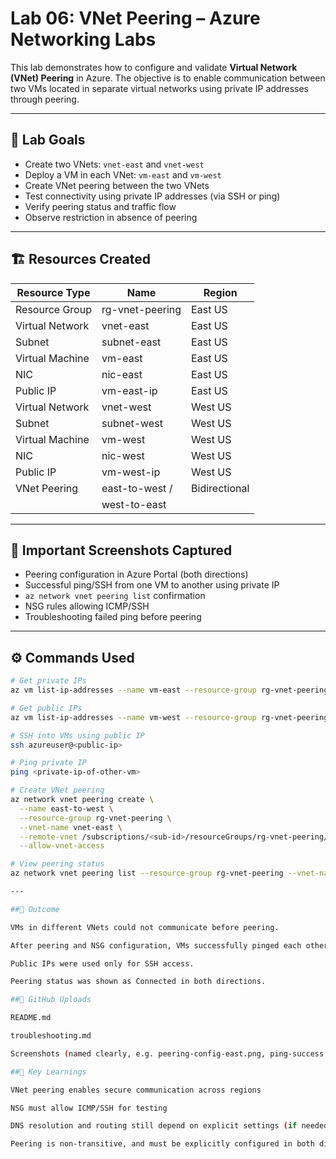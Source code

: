 # Lab 06: VNet Peering – Azure Networking Labs

This lab demonstrates how to configure and validate **Virtual Network (VNet) Peering** in Azure. The objective is to enable communication between two VMs located in separate virtual networks using private IP addresses through peering.

---

## 🧪 Lab Goals

- Create two VNets: `vnet-east` and `vnet-west`
- Deploy a VM in each VNet: `vm-east` and `vm-west`
- Create VNet peering between the two VNets
- Test connectivity using private IP addresses (via SSH or ping)
- Verify peering status and traffic flow
- Observe restriction in absence of peering

---

## 🏗️ Resources Created

|    Resource Type   |      Name       |    Region    |
|--------------------|-----------------|--------------|
| Resource Group     | rg-vnet-peering | East US      |
| Virtual Network    | vnet-east       | East US      |
| Subnet             | subnet-east     | East US      |
| Virtual Machine    | vm-east         | East US      |
| NIC                | nic-east        | East US      |
| Public IP          | vm-east-ip      | East US      |
| Virtual Network    | vnet-west       | West US      |
| Subnet             | subnet-west     | West US      |
| Virtual Machine    | vm-west         | West US      |
| NIC                | nic-west        | West US      |
| Public IP          | vm-west-ip      | West US      |
| VNet Peering       | east-to-west /  | Bidirectional|
|                    | west-to-east    |              |

---

## 📸 Important Screenshots Captured

- Peering configuration in Azure Portal (both directions)
- Successful ping/SSH from one VM to another using private IP
- `az network vnet peering list` confirmation
- NSG rules allowing ICMP/SSH
- Troubleshooting failed ping before peering

---

## ⚙️ Commands Used

```bash
# Get private IPs
az vm list-ip-addresses --name vm-east --resource-group rg-vnet-peering --query "[].virtualMachine.network.privateIpAddresses[]" --output tsv

# Get public IPs
az vm list-ip-addresses --name vm-west --resource-group rg-vnet-peering --query "[].virtualMachine.network.publicIpAddresses[].ipAddress" --output tsv

# SSH into VMs using public IP
ssh azureuser@<public-ip>

# Ping private IP
ping <private-ip-of-other-vm>

# Create VNet peering
az network vnet peering create \
  --name east-to-west \
  --resource-group rg-vnet-peering \
  --vnet-name vnet-east \
  --remote-vnet /subscriptions/<sub-id>/resourceGroups/rg-vnet-peering/providers/Microsoft.Network/virtualNetworks/vnet-west \
  --allow-vnet-access

# View peering status
az network vnet peering list --resource-group rg-vnet-peering --vnet-name vnet-east --output table

---

##🧾 Outcome

VMs in different VNets could not communicate before peering.

After peering and NSG configuration, VMs successfully pinged each other using private IPs.

Public IPs were used only for SSH access.

Peering status was shown as Connected in both directions.

##📂 GitHub Uploads

README.md

troubleshooting.md

Screenshots (named clearly, e.g. peering-config-east.png, ping-success.png, etc.)

##🧠 Key Learnings

VNet peering enables secure communication across regions

NSG must allow ICMP/SSH for testing

DNS resolution and routing still depend on explicit settings (if needed)

Peering is non-transitive, and must be explicitly configured in both directions
